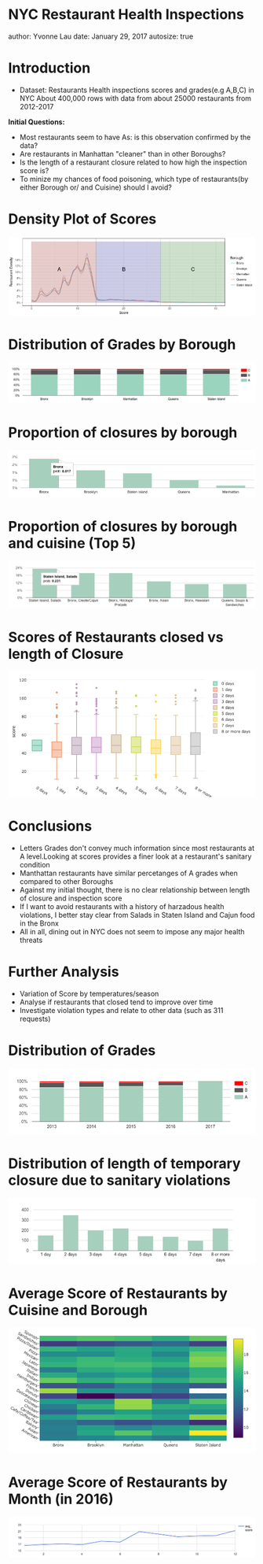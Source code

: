 NYC Restaurant Health Inspections 
========================================================
author: Yvonne Lau
date: January 29, 2017
autosize: true

Introduction
========================================================
- Dataset: Restaurants Health inspections scores and grades(e.g A,B,C) in NYC
About 400,000 rows with data from about 25000 restaurants from 2012-2017

<b>Initial Questions:</b>
- Most restaurants seem to have As: is this observation confirmed by the data?
- Are restaurants in Manhattan "cleaner" than in other Boroughs?
- Is the length of a restaurant closure related to how high the inspection score is?
- To minize my chances of food poisoning, which type of restaurants(by either Borough or/ and Cuisine) should I avoid?

Density Plot of Scores 
========================================================
![density](density_score.png)

Distribution of Grades by Borough
========================================================
![grade_distribution](grade_byboro.png)

Proportion of closures by borough
========================================================
![close_days](closure_byboro.png)

Proportion of closures by borough and cuisine (Top 5)
========================================================
![close_days](closure_bycuisineandboro.png)


Scores of Restaurants closed vs length of Closure
========================================================
![boxplot](boxplot.png)

Conclusions
========================================================
- Letters Grades don't convey much information since most restaurants at A level.Looking at scores provides a finer look at a restaurant's sanitary condition
- Manthattan restaurants have similar percetanges of A grades when compared to other Boroughs
- Against my initial thought, there is no clear relationship between length of closure and inspection score
- If I want to avoid restaurants with a history of harzadous health violations, I better stay clear from Salads in Staten Island and Cajun food in the Bronx
- All in all, dining out in NYC does not seem to impose any major health threats

Further Analysis
========================================================
- Variation of Score by temperatures/season
- Analyse if restaurants that closed tend to improve over time
- Investigate violation types and relate to other data (such as 311 requests)

Distribution of Grades
========================================================
![grade_distribution](Grade_distribution.png)

Distribution of length of temporary closure due to sanitary violations
========================================================
![close_days](close_days.png)

Average Score of Restaurants by Cuisine and Borough
========================================================
![some caption](newplot.png)

Average Score of Restaurants by Month (in 2016)
========================================================
![some caption](avg_score_month.png)
